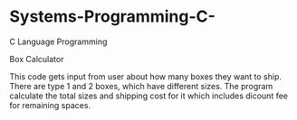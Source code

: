 # Systems-Programming-C-
C Language Programming

Box Calculator

This code gets input from user about how many boxes they want to ship. There are type 1 and 2 boxes, which have different sizes. 
The program calculate the total sizes and shipping cost for it which includes dicount fee for remaining spaces.
